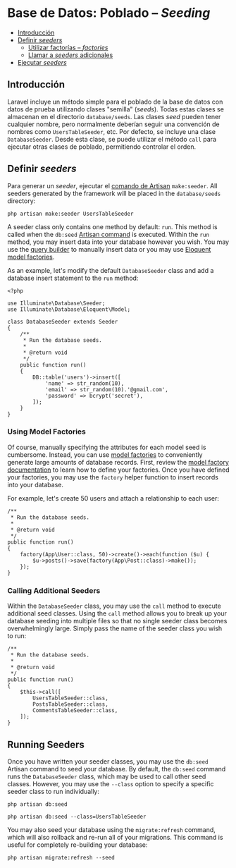 # Base de Datos: Poblado – *Seeding*

- [Introducción](#introduction)
- [Definir *seeders*](#writing-seeders) 
    - [Utilizar factorías – *factories*](#using-model-factories)
    - [Llamar a *seeders* adicionales](#calling-additional-seeders)
- [Ejecutar *seeders*](#running-seeders)

<a name="introduction"></a>

## Introducción

Laravel incluye un método simple para el poblado de la base de datos con datos de prueba utilizando clases "semilla" (*seeds*). Todas estas clases se almacenan en el directorio `database/seeds`. Las clases *seed* pueden tener cualquier nombre, pero normalmente deberían seguir una convención de nombres como `UsersTableSeeder`, etc. Por defecto, se incluye una clase `DatabaseSeeder`. Desde esta clase, se puede utilizar el método `call` para ejecutar otras clases de poblado, permitiendo controlar el orden.

<a name="writing-seeders"></a>

## Definir *seeders*

Para generar un *seeder*, ejecutar el [comando de Artisan](/docs/{{version}}/artisan) `make:seeder`. All seeders generated by the framework will be placed in the `database/seeds` directory:

    php artisan make:seeder UsersTableSeeder
    

A seeder class only contains one method by default: `run`. This method is called when the `db:seed` [Artisan command](/docs/{{version}}/artisan) is executed. Within the `run` method, you may insert data into your database however you wish. You may use the [query builder](/docs/{{version}}/queries) to manually insert data or you may use [Eloquent model factories](/docs/{{version}}/database-testing#writing-factories).

As an example, let's modify the default `DatabaseSeeder` class and add a database insert statement to the `run` method:

    <?php
    
    use Illuminate\Database\Seeder;
    use Illuminate\Database\Eloquent\Model;
    
    class DatabaseSeeder extends Seeder
    {
        /**
         * Run the database seeds.
         *
         * @return void
         */
        public function run()
        {
            DB::table('users')->insert([
                'name' => str_random(10),
                'email' => str_random(10).'@gmail.com',
                'password' => bcrypt('secret'),
            ]);
        }
    }
    

<a name="using-model-factories"></a>

### Using Model Factories

Of course, manually specifying the attributes for each model seed is cumbersome. Instead, you can use [model factories](/docs/{{version}}/database-testing#writing-factories) to conveniently generate large amounts of database records. First, review the [model factory documentation](/docs/{{version}}/database-testing#writing-factories) to learn how to define your factories. Once you have defined your factories, you may use the `factory` helper function to insert records into your database.

For example, let's create 50 users and attach a relationship to each user:

    /**
     * Run the database seeds.
     *
     * @return void
     */
    public function run()
    {
        factory(App\User::class, 50)->create()->each(function ($u) {
            $u->posts()->save(factory(App\Post::class)->make());
        });
    }
    

<a name="calling-additional-seeders"></a>

### Calling Additional Seeders

Within the `DatabaseSeeder` class, you may use the `call` method to execute additional seed classes. Using the `call` method allows you to break up your database seeding into multiple files so that no single seeder class becomes overwhelmingly large. Simply pass the name of the seeder class you wish to run:

    /**
     * Run the database seeds.
     *
     * @return void
     */
    public function run()
    {
        $this->call([
            UsersTableSeeder::class,
            PostsTableSeeder::class,
            CommentsTableSeeder::class,
        ]);
    }
    

<a name="running-seeders"></a>

## Running Seeders

Once you have written your seeder classes, you may use the `db:seed` Artisan command to seed your database. By default, the `db:seed` command runs the `DatabaseSeeder` class, which may be used to call other seed classes. However, you may use the `--class` option to specify a specific seeder class to run individually:

    php artisan db:seed
    
    php artisan db:seed --class=UsersTableSeeder
    

You may also seed your database using the `migrate:refresh` command, which will also rollback and re-run all of your migrations. This command is useful for completely re-building your database:

    php artisan migrate:refresh --seed